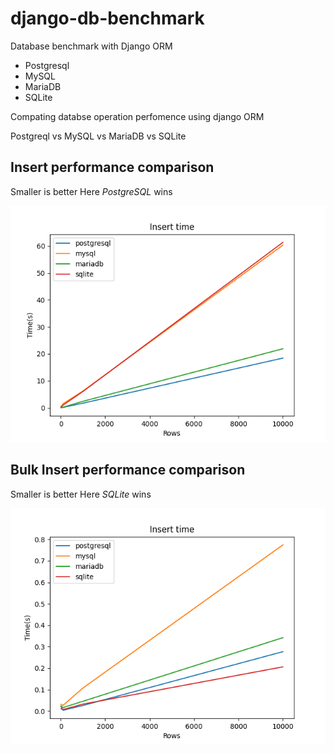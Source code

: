 # django-db-benchmark
Database benchmark with Django ORM

- Postgresql 
- MySQL
- MariaDB
- SQLite

Compating databse operation perfomence using django ORM 

Postgreql vs MySQL vs MariaDB vs SQLite



## Insert performance comparison 
Smaller is better Here *PostgreSQL* wins

![Insert](media/graphs/insert.png)

## Bulk Insert performance comparison 
Smaller is better Here *SQLite* wins

![Insert](media/graphs/bulk_insert.png)
